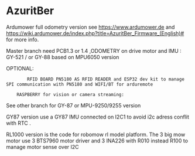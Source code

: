 # AzuritBer
Ardumower full odometry version
see https://www.ardumower.de  and https://wiki.ardumower.de/index.php?title=AzuritBer_Firmware_(English)# for more info.

Master branch need PCB1.3 or 1.4 ,ODOMETRY on drive motor and IMU : GY-521 / or GY-88  based on MPU6050 version



OPTIONAL:

        	RFID BOARD PN5180 AS RFID READER and ESP32 dev kit to manage SPI communication with PN5180 and WIFI/BT for arduremote
	
		RASPBERRY for vision or camera streaming:
	
See other branch for GY-87  or MPU-9250/9255 version

GY87 version use a GY87 IMU connected on I2C1 to avoid i2c adress conflit with RTC .

RL1000 version is the code for robomow rl model platform.
	The 3 big mow motor use 3 BTS7960 motor driver and 3 INA226 with R010 instead R100 to manage motor sense over I2C

